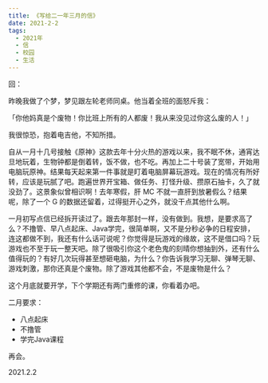 ```yaml
---
title: 《写给二一年三月的信》
date: 2021-2-2
tags:
  - 2021年
  - 信
  - 校园
  - 生活
---
```


回：

昨晚我做了个梦，梦见跟左轮老师同桌。他当着全班的面怒斥我：

「你他妈真是个废物！你比班上所有的人都废！我从来没见过你这么废的人！」

我很惊恐，抱着电吉他，不知所措。

自从一月十几号接触《原神》这款去年十分火热的游戏以来，我不眠不休，通宵达旦地玩着，生物钟都是倒着转，饭不做，也不吃。再加上二十号装了宽带，开始用电脑玩原神。结果每天起来第一件事就是盯着电脑屏幕玩游戏。现在的情况有所好转，应该是玩腻了吧。跑遍世界开宝箱、做任务、打怪升级、攒原石抽卡，久了就没劲了。这景象似曾相识啊！去年寒假，肝 MC 不就一直肝到放暑假么？结果呢，除了一个 G 的数据还留着，过得挺开心之外，就没干点其他什么啊。

一月初写点信已经拆开读过了。跟去年那封一样，没有做到。我想，是要求高了么？不撸管、早八点起床、Java学完，很简单啊，又不是分秒必争的日程安排，连这都做不到，我还有什么话可说呢？你觉得是玩游戏的缘故，这不是借口吗？玩游戏也不至于玩一整天吧。除了很吸引你这个老色鬼的刻晴你想抽到外，还有什么值得玩的？有好几次玩得甚至想砸电脑，为什么？你告诉我学习无聊、弹琴无聊、游戏刺激，那你还真是个废物。除了游戏其他都不会，不是废物是什么？

这个月底就要开学，下个学期还有两门重修的课，你看着办吧。

二月要求：

- 八点起床
- 不撸管
- 学完Java课程

再会。

2021.2.2
